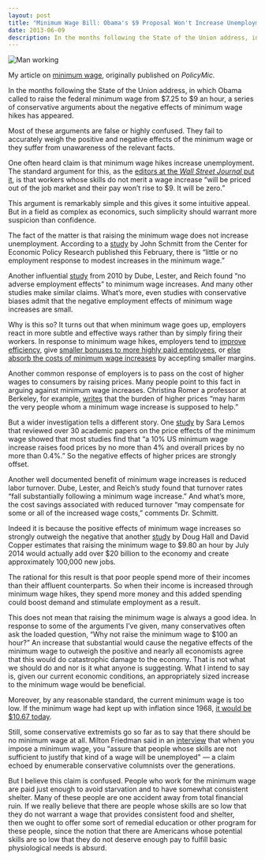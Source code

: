 ```yaml
---
layout: post
title: "Minimum Wage Bill: Obama's $9 Proposal Won't Increase Unemployment"
date: 2013-06-09
description: In the months following the State of the Union address, in which Obama called to raise the federal minimum wage from $7.25 to $9 an hour, a series of...
---
```

<p>
  <div class="fixed-img-spreader sixty">
    <div class="fixed-img-setter">
      <img src="{{ assets|key:'images/min-wage.jpg' }}"
        alt="Man working"
        class="fixed-img">
    </div>
  </div>
</p>

<div class="message">
  My article on <a href="http://www.mic.com/articles/41325/minimum-wage-bill-obama-s-9-proposal-won-t-increase-unemployment">minimum wage</a>, originally published on <em>PolicyMic.</em>
</div>

In the months following the State of the Union address, in which Obama called to raise the federal minimum wage from $7.25 to $9 an hour, a series of conservative arguments about the negative effects of minimum wage hikes has appeared.

Most of these arguments are false or highly confused. They fail to accurately weigh the positive and negative effects of the minimum wage or they suffer from unawareness of the relevant facts.

One often heard claim is that minimum wage hikes increase unemployment. The standard argument for this, as the [editors at the *Wall Street Journal* put it](http://online.wsj.com/article/SB10001424127887323478004578302510280314712.html), is that workers whose skills do not merit a wage increase “will be priced out of the job market and their pay won’t rise to $9. It will be zero.”

This argument is remarkably simple and this gives it some intuitive appeal. But in a field as complex as economics, such simplicity should warrant more suspicion than confidence.

The fact of the matter is that raising the minimum wage does not increase unemployment. According to a [study](http://www.cepr.net/documents/publications/min-wage-2013-02.pdf) by John Schmitt from the Center for Economic Policy Research published this February, there is “little or no employment response to modest increases in the minimum wage.”

Another influential [study](http://www.irle.berkeley.edu/workingpapers/157-07.pdf) from 2010 by Dube, Lester, and Reich found “no adverse employment effects” to minimum wage increases. And many other studies make similar claims. What’s more, even studies with conservative biases admit that the negative employment effects of minimum wage increases are small.

Why is this so? It turns out that when minimum wage goes up, employers react in more subtle and effective ways rather than by simply firing their workers. In response to minimum wage hikes, employers tend to [improve efficiency](http://www2.gsu.edu/~ecobth/IZA_HKZ_MinWageCoA_dp6132.pdf), give [smaller bonuses to more highly paid employees](http://www.uh.edu/~adkugler/DiNardoetal.pdf), or [else absorb the costs of minimum wage increases](http://www.aeaweb.org/articles.php?doi=10.1257/app.3.1.129) by accepting smaller margins.

Another common response of employers is to pass on the cost of higher wages to consumers by raising prices. Many people point to this fact in arguing against minimum wage increases. Christina Romer a professor at Berkeley, for example, [writes](http://www.nytimes.com/2013/03/03/business/the-minimum-wage-employment-and-income-distribution.html?pagewanted=all) that the burden of higher prices “may harm the very people whom a minimum wage increase is supposed to help.”

But a wider investigation tells a different story. One [study](http://ideas.repec.org/a/bla/jecsur/v22y2008i1p187-212.html) by Sara Lemos that reviewed over 30 academic papers on the price effects of the minimum wage showed that most studies find that “a 10% US minimum wage increase raises food prices by no more than 4% and overall prices by no more than 0.4%.” So the negative effects of higher prices are strongly offset.

Another well documented benefit of minimum wage increases is reduced labor turnover. Dube, Lester, and Reich’s study found that turnover rates “fall substantially following a minimum wage increase.” And what’s more, the cost savings associated with reduced turnover “may compensate for some or all of the increased wage costs,” comments Dr. Schmitt.

Indeed it is because the positive effects of minimum wage increases so strongly outweigh the negative that another [study](http://www.epi.org/files/2012/ib341-raising-federal-minimum-wage.pdf) by Doug Hall and David Copper estimates that raising the minimum wage to $9.80 an hour by July 2014 would actually add over $20 billion to the economy and create approximately 100,000 new jobs.

The rational for this result is that poor people spend more of their incomes than their affluent counterparts. So when their income is increased through minimum wage hikes, they spend more money and this added spending could boost demand and stimulate employment as a result.

This does not mean that raising the minimum wage is always a good idea. In response to some of the arguments I’ve given, many conservatives often ask the loaded question, “Why not raise the minimum wage to $100 an hour?” An increase that substantial would cause the negative effects of the minimum wage to outweigh the positive and nearly all economists agree that this would do catastrophic damage to the economy. That is not what we should do and nor is it what anyone is suggesting. What I intend to say is, given our current economic conditions, an appropriately sized increase to the minimum wage would be beneficial.

Moreover, by any reasonable standard, the current minimum wage is too low. If the minimum wage had kept up with inflation since 1968, [it would be $10.67 today](http://online.wsj.com/article/SB10001424127887323550604578412861779132692.html?KEYWORDS=minimum+wage).

Still, some conservative extremists go so far as to say that there should be no minimum wage at all. Milton Friedman said in an [interview](http://www.youtube.com/watch?v=ca8z__o52sk&amp;feature=youtu.be) that when you impose a minimum wage, you “assure that people whose skills are not sufficient to justify that kind of a wage will be unemployed" — a claim echoed by enumerable conservative columnists over the generations.

But I believe this claim is confused. People who work for the minimum wage are paid just enough to avoid starvation and to have somewhat consistent shelter. Many of these people are one accident away from total financial ruin. If we really believe that there are people whose skills are so low that they do not warrant a wage that provides consistent food and shelter, then we ought to offer some sort of remedial education or other program for these people, since the notion that there are Americans whose potential skills are so low that they do not deserve enough pay to fulfill basic physiological needs is absurd.
